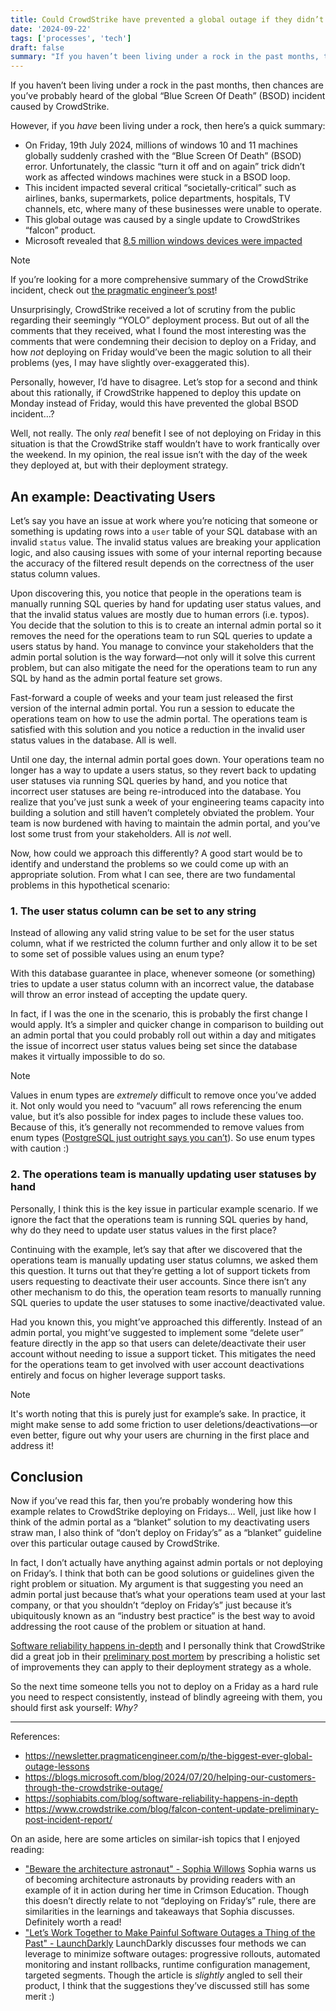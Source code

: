 ```yaml
---
title: Could CrowdStrike have prevented a global outage if they didn’t deploy on Friday? I don’t think so.
date: '2024-09-22'
tags: ['processes', 'tech']
draft: false
summary: "If you haven’t been living under a rock in the past months, then chances are you’ve probably heard of the global “Blue Screen Of Death” (BSOD) incident caused by CrowdStrike. Interestingly, they've been receiving criticism for breaking one of the most commonly known rule in software development: don't deploy on Fridays. But could they have prevented one of the largest global software-induced outages if they didn't deploy on a Friday? I don't think so."
---
```


If you haven’t been living under a rock in the past months, then chances are you’ve probably heard of the global “Blue Screen Of Death” (BSOD) incident caused by CrowdStrike.

However, if you _have_ been living under a rock, then here’s a quick summary:

- On Friday, 19th July 2024, millions of windows 10 and 11 machines globally suddenly crashed with the “Blue Screen Of Death” (BSOD) error. Unfortunately, the classic “turn it off and on again” trick didn’t work as affected windows machines were stuck in a BSOD loop.
- This incident impacted several critical “societally-critical” such as airlines, banks, supermarkets, police departments, hospitals, TV channels, etc, where many of these businesses were unable to operate.
- This global outage was caused by a single update to CrowdStrikes “falcon” product.
- Microsoft revealed that [8.5 million windows devices were impacted](https://blogs.microsoft.com/blog/2024/07/20/helping-our-customers-through-the-crowdstrike-outage/)

> [!note]
> If you’re looking for a more comprehensive summary of the CrowdStrike incident, check out [the pragmatic engineer’s post](https://newsletter.pragmaticengineer.com/p/the-biggest-ever-global-outage-lessons)!

Unsurprisingly, CrowdStrike received a lot of scrutiny from the public regarding their seemingly “YOLO” deployment process. But out of all the comments that they received, what I found the most interesting was the comments that were condemning their decision to deploy on a Friday, and how _not_ deploying on Friday would’ve been the magic solution to all their problems (yes, I may have slightly over-exaggerated this).

Personally, however, I’d have to disagree. Let’s stop for a second and think about this rationally, if CrowdStrike happened to deploy this update on Monday instead of Friday, would this have prevented the global BSOD incident…?

Well, not really. The only _real_ benefit I see of not deploying on Friday in this situation is that the CrowdStrike staff wouldn’t have to work frantically over the weekend. In my opinion, the real issue isn’t with the day of the week they deployed at, but with their deployment strategy.

## An example: Deactivating Users

Let’s say you have an issue at work where you’re noticing that someone or something is updating rows into a `user` table of your SQL database with an invalid `status` value. The invalid status values are breaking your application logic, and also causing issues with some of your internal reporting because the accuracy of the filtered result depends on the correctness of the user status column values.

Upon discovering this, you notice that people in the operations team is manually running SQL queries by hand for updating user status values, and that the invalid status values are mostly due to human errors (i.e. typos). You decide that the solution to this is to create an internal admin portal so it removes the need for the operations team to run SQL queries to update a users status by hand. You manage to convince your stakeholders that the admin portal solution is the way forward—not only will it solve this current problem, but can also mitigate the need for the operations team to run any SQL by hand as the admin portal feature set grows.

Fast-forward a couple of weeks and your team just released the first version of the internal admin portal. You run a session to educate the operations team on how to use the admin portal. The operations team is satisfied with this solution and you notice a reduction in the invalid user status values in the database. All is well.

Until one day, the internal admin portal goes down. Your operations team no longer has a way to update a users status, so they revert back to updating user statuses via running SQL queries by hand, and you notice that incorrect user statuses are being re-introduced into the database. You realize that you’ve just sunk a week of your engineering teams capacity into building a solution and still haven’t completely obviated the problem. Your team is now burdened with having to maintain the admin portal, and you’ve lost some trust from your stakeholders. All is _not_ well.

Now, how could we approach this differently? A good start would be to identify and understand the problems so we could come up with an appropriate solution. From what I can see, there are two fundamental problems in this hypothetical scenario:

### 1. The user status column can be set to any string

Instead of allowing any valid string value to be set for the user status column, what if we restricted the column further and only allow it to be set to some set of possible values using an enum type?

With this database guarantee in place, whenever someone (or something) tries to update a user status column with an incorrect value, the database will throw an error instead of accepting the update query.

In fact, if I was the one in the scenario, this is probably the first change I would apply. It’s a simpler and quicker change in comparison to building out an admin portal that you could probably roll out within a day and mitigates the issue of incorrect user status values being set since the database makes it virtually impossible to do so.

> [!note]
> Values in enum types are _extremely_ difficult to remove once you’ve added it. Not only would you need to “vacuum” all rows referencing the enum value, but it’s also possible for index pages to include these values too. Because of this, it’s generally not recommended to remove values from enum types ([PostgreSQL just outright says you can’t](https://www.postgresql.org/docs/current/datatype-enum.html#DATATYPE-ENUM-IMPLEMENTATION-DETAILS)). So use enum types with caution :)

### 2. The operations team is manually updating user statuses by hand

Personally, I think this is the key issue in particular example scenario. If we ignore the fact that the operations team is running SQL queries by hand, why do they need to update user status values in the first place?

Continuing with the example, let’s say that after we discovered that the operations team is manually updating user status columns, we asked them this question. It turns out that they’re getting a lot of support tickets from users requesting to deactivate their user accounts. Since there isn’t any other mechanism to do this, the operation team resorts to manually running SQL queries to update the user statuses to some inactive/deactivated value.

Had you known this, you might’ve approached this differently. Instead of an admin portal, you might’ve suggested to implement some “delete user” feature directly in the app so that users can delete/deactivate their user account without needing to issue a support ticket. This mitigates the need for the operations team to get involved with user account deactivations entirely and focus on higher leverage support tasks.

> [!note]
> It's worth noting that this is purely just for example’s sake. In practice, it might make sense to add some friction to user deletions/deactivations—or even better, figure out why your users are churning in the first place and address it!

## Conclusion

Now if you’ve read this far, then you’re probably wondering how this example relates to CrowdStrike deploying on Fridays… Well, just like how I think of the admin portal as a “blanket” solution to my deactivating users straw man, I also think of “don’t deploy on Friday’s” as a “blanket” guideline over this particular outage caused by CrowdStrike.

In fact, I don’t actually have anything against admin portals or not deploying on Friday’s. I think that both can be good solutions or guidelines given the right problem or situation. My argument is that suggesting you need an admin portal just because that’s what your operations team used at your last company, or that you shouldn’t “deploy on Friday’s” just because it’s ubiquitously known as an “industry best practice” is the best way to avoid addressing the root cause of the problem or situation at hand.

[Software reliability happens in-depth](https://sophiabits.com/blog/software-reliability-happens-in-depth) and I personally think that CrowdStrike did a great job in their [preliminary post mortem](https://www.crowdstrike.com/blog/falcon-content-update-preliminary-post-incident-report/) by prescribing a holistic set of improvements they can apply to their deployment strategy as a whole.

So the next time someone tells you not to deploy on a Friday as a hard rule you need to respect consistently, instead of blindly agreeing with them, you should first ask yourself: _Why?_

---

References:

- https://newsletter.pragmaticengineer.com/p/the-biggest-ever-global-outage-lessons
- https://blogs.microsoft.com/blog/2024/07/20/helping-our-customers-through-the-crowdstrike-outage/
- https://sophiabits.com/blog/software-reliability-happens-in-depth
- https://www.crowdstrike.com/blog/falcon-content-update-preliminary-post-incident-report/

On an aside, here are some articles on similar-ish topics that I enjoyed reading:

- ["Beware the architecture astronaut" - Sophia Willows](https://sophiabits.com/blog/beware-the-architecture-astronaut)
  Sophia warns us of becoming architecture astronauts by providing readers with an example of it in action during her time in Crimson Education. Though this doesn’t directly relate to not “deploying on Friday’s” rule, there are similarities in the learnings and takeaways that Sophia discusses. Definitely worth a read!
- ["Let’s Work Together to Make Painful Software Outages a Thing of the Past" - LaunchDarkly](https://launchdarkly.com/blog/making-outages-a-thing-of-the-past/)
  LaunchDarkly discusses four methods we can leverage to minimize software outages: progressive rollouts, automated monitoring and instant rollbacks, runtime configuration management, targeted segments. Though the article is _slightly_ angled to sell their product, I think that the suggestions they’ve discussed still has some merit :)
